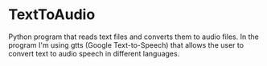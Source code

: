 # TextToAudio
Python program that reads text files and converts them to audio files. In the program I'm using gtts (Google Text-to-Speech) that allows the user to convert text to audio speech in different languages.

